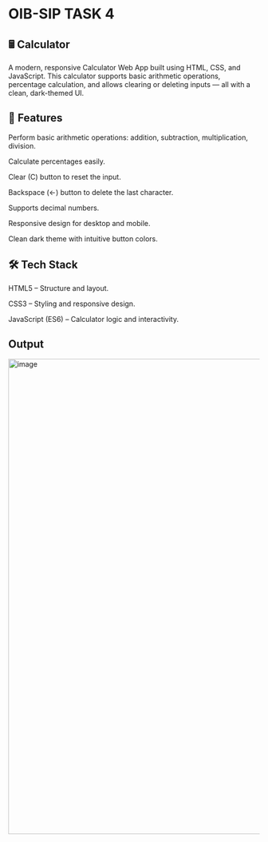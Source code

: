 # OIB-SIP TASK 4

## 🖩 Calculator
A modern, responsive Calculator Web App built using HTML, CSS, and JavaScript. This calculator supports basic arithmetic operations, percentage calculation, and allows clearing or deleting inputs — all with a clean, dark-themed UI.

## 🚀 Features
Perform basic arithmetic operations: addition, subtraction, multiplication, division.

Calculate percentages easily.

Clear (C) button to reset the input.

Backspace (←) button to delete the last character.

Supports decimal numbers.

Responsive design for desktop and mobile.

Clean dark theme with intuitive button colors.

## 🛠️ Tech Stack
HTML5 – Structure and layout.

CSS3 – Styling and responsive design.

JavaScript (ES6) – Calculator logic and interactivity.

## Output
<img width="701" height="952" alt="image" src="https://github.com/user-attachments/assets/8a4c5699-d4cd-4f79-bcb5-49a5220d5546" />

